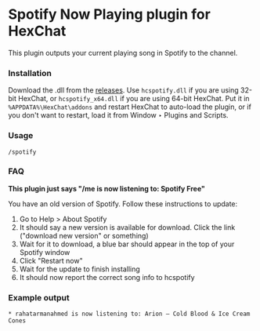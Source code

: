 Spotify Now Playing plugin for HexChat
======================================

This plugin outputs your current playing song in Spotify to the channel.

### Installation
Download the .dll from the [releases](https://github.com/rahatarmanahmed/hcspotify/releases). Use `hcspotify.dll` if you are using 32-bit HexChat, or `hcspotify_x64.dll` if you are using 64-bit HexChat. Put it in `%APPDATA%\HexChat\addons` and restart HexChat to auto-load the plugin, or if you don't want to restart, load it from Window ‣ Plugins and Scripts.

### Usage
`/spotify`

### FAQ
**This plugin just says "/me is now listening to: Spotify Free"**

You have an old version of Spotify. Follow these instructions to update:

1. Go to Help > About Spotify
2. It should say a new version is available for download. Click the link ("download new version" or something)
3. Wait for it to download, a blue bar should appear in the top of your Spotify window
4. Click "Restart now"
5. Wait for the update to finish installing
6. It should now report the correct song info to hcspotify

### Example output
    * rahatarmanahmed is now listening to: Arion – Cold Blood & Ice Cream Cones
